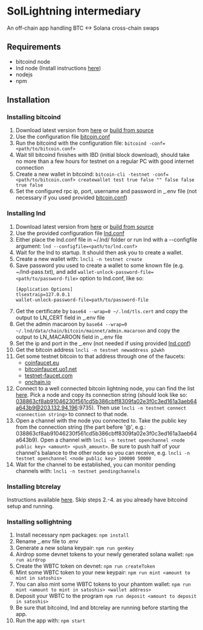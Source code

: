 # SolLightning intermediary

An off-chain app handling BTC <-> Solana cross-chain swaps

## Requirements
* bitcoind node
* lnd node (Install instructions [here](https://github.com/lightningnetwork/lnd/blob/master/docs/INSTALL.md))
* nodejs
* npm

## Installation
### Installing bitcoind
1. Download latest version from [here](https://bitcoincore.org/en/download/) or [build from source](https://baloian.medium.com/how-to-setup-and-run-a-bitcoin-full-node-on-ubuntu-a106fb86dbb3)
2. Use the configuration file [bitcoin.conf](https://github.com/adambor/SolLightning-Intermediary/blob/main/bitcoind/bitcoin.conf)
3. Run the bitcoind with the configuration file: ```bitcoind -conf=<path/to/bitcoin.conf>```
4. Wait till bitcoind finishes with IBD (initial block download), should take no more than a few hours for testnet on a regular PC with good internet connection
5. Create a new wallet in bitcoind: ```bitcoin-cli -testnet -conf=<path/to/bitcoin.conf> createwallet test true false "" false false true false```
6. Set the configured rpc ip, port, username and password in _.env file (not necessary if you used provided [bitcoin.conf](https://github.com/adambor/SolLightning-Intermediary/blob/main/bitcoind/bitcoin.conf))

### Installing lnd
1. Download latest version from [here](https://github.com/lightningnetwork/lnd/releases) or [build from source](https://github.com/lightningnetwork/lnd/blob/master/docs/INSTALL.md#installing-a-binary-release)
2. Use the provided configuration file [lnd.conf](https://github.com/adambor/SolLightning-Intermediary/blob/main/lnd/lnd.conf)
3. Either place the lnd.conf file in ~/.lnd/ folder or run lnd with a --configfile argument: ```lnd --configfile=<path/to/lnd.conf>```
4. Wait for the lnd to startup. It should then ask you to create a wallet.
5. Create a new wallet with: ```lncli -n testnet create```
6. Save password you used to create a wallet to some known file (e.g. ~/lnd-pass.txt), and add ```wallet-unlock-password-file=<path/to/password-file>``` option to lnd.conf, like so:
    ```
    [Application Options]
    tlsextraip=127.0.0.1
    wallet-unlock-password-file=path/to/password-file
    ```
7. Get the certificate by  ```base64 --wrap=0 ~/.lnd/tls.cert``` and copy the output to LN_CERT field in _.env file
8. Get the admin macaroon by  ```base64 --wrap=0 ~/.lnd/data/chain/bitcoin/mainnet/admin.macaroon``` and copy the output to LN_MACAROON field in _.env file
9. Set the ip and port in the _.env (not needed if using provided [lnd.conf](https://github.com/adambor/SolLightning-Intermediary/blob/main/lnd/lnd.conf))
10. Get the bitcoin address ```lncli -n testnet newaddress p2wkh```
11. Get some testnet bitcoin to that address through one of the faucets:
    * [coinfaucet.eu](https://coinfaucet.eu/en/btc-testnet)
    * [bitcoinfaucet.uo1.net](https://bitcoinfaucet.uo1.net/)
    * [testnet-faucet.com](https://testnet-faucet.com/btc-testnet/)
    * [onchain.io](https://onchain.io/bitcoin-testnet-faucet)
12. Connect to a well connected bitcoin lightning node, you can find the list [here](https://1ml.com/testnet/node?order=capacity). Pick a node and copy its connection string (should look like so: 038863cf8ab91046230f561cd5b386cbff8309fa02e3f0c3ed161a3aeb64a643b9@203.132.94.196:9735). Then use ```lncli -n testnet connect <connection string>``` to connect to that node.
13. Open a channel with the node you connected to. Take the public key from the connection string (the part before '@', e.g.: 038863cf8ab91046230f561cd5b386cbff8309fa02e3f0c3ed161a3aeb64a643b9). Open a channel with ```lncli -n testnet openchannel <node public key> <amount> <push_amount>```. Be sure to push half of your channel's balance to the other node so you can receive, e.g. ```lncli -n testnet openchannel <node public key> 100000 50000```
14. Wait for the channel to be established, you can monitor pending channels with: ```lncli -n testnet pendingchannels```

### Installing btcrelay
Instructions available [here](https://github.com/adambor/BTCRelay-Sol-Offchain). Skip steps 2.-4. as you already have bitcoind setup and running.

### Installing sollightning
1. Install necessary npm packages: ```npm install```
2. Rename _.env file to .env
3. Generate a new solana keypair: ```npm run genKey```
4. Airdrop some devnet tokens to your newly generated solana wallet: ```npm run airdrop```
5. Create the WBTC token on devnet: ```npm run createToken```
6. Mint some WBTC token to your new keypair: ```npm run mint <amount to mint in satoshis>```
7. You can also mint some WBTC tokens to your phantom wallet: ```npm run mint <amount to mint in satoshis> <wallet address>```
8. Deposit your WBTC to the program ```npm run deposit <amount to deposit in satoshis>```
9. Be sure that bitcoind, lnd and btcrelay are running before starting the app.
10. Run the app with: ```npm start```
